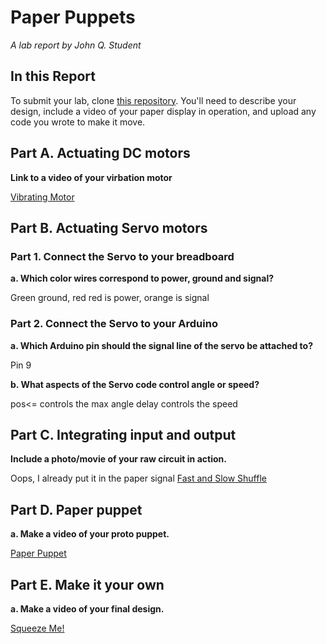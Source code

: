 # Paper Puppets

*A lab report by John Q. Student*

## In this Report

To submit your lab, clone [this repository](https://github.com/FAR-Lab/IDD-Fa18-Lab4). You'll need to describe your design, include a video of your paper display in operation, and upload any code you wrote to make it move.

## Part A. Actuating DC motors

**Link to a video of your virbation motor**

[Vibrating Motor](https://photos.app.goo.gl/1uVR6aNsdeb6smLx6)

## Part B. Actuating Servo motors

### Part 1. Connect the Servo to your breadboard

**a. Which color wires correspond to power, ground and signal?**

Green ground, red red is power, orange is signal

### Part 2. Connect the Servo to your Arduino

**a. Which Arduino pin should the signal line of the servo be attached to?**

Pin 9

**b. What aspects of the Servo code control angle or speed?**

pos<= controls the max angle
delay controls the speed

## Part C. Integrating input and output

**Include a photo/movie of your raw circuit in action.**

Oops, I already put it in the paper signal
[Fast and Slow Shuffle](https://photos.app.goo.gl/nnxyvPX593xgJF146)

## Part D. Paper puppet

**a. Make a video of your proto puppet.**

[Paper Puppet](https://photos.app.goo.gl/tK6N8yhN5XBZqGqm9)

## Part E. Make it your own

**a. Make a video of your final design.**
 
 [Squeeze Me!](https://photos.app.goo.gl/nN85YETLdUe4YCmSA)
